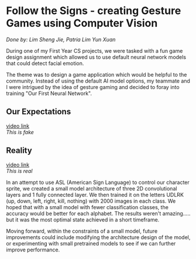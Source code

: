 # Follow the Signs - creating Gesture Games using Computer Vision
*Done by: Lim Sheng Jie, Patria Lim Yun Xuan*

During one of my First Year CS projects, we were tasked with a fun game design assignment which allowed us to use default neural network models that could detect facial emotion.

The theme was to design a game application which would be helpful to the community. Instead of using the default AI model options, my teammate and I were intrigued by the idea of gesture gaming and decided to foray into training "Our First Neural Network". 

<h2>Our Expectations</h2>

[video link](https://drive.google.com/file/d/134XAkXqkEmRU1J-HADcqheTiRwjXqce5/view?usp=sharing)
<br> *This is fake*

<h2>Reality</h2>

[video link](https://drive.google.com/file/d/1yMdLtvpYTzwlghFrGx734MBiMvmurrGM/view?usp=sharing)
<br> *This is real*

In an attempt to use ASL (American Sign Language) to control our character sprite, we created a small model architecture of three 2D convolutional layers and 1 fully connected layer. We then trained it on the letters UDLRK (up, down, left, right, kill, nothing) with 2000 images in each class. We hoped that with a small model with fewer classification classes, the accuracy would be better for each alphabet. The results weren't amazing..... but it was the most optimal state achieved in a short timeframe.

Moving forward, within the constraints of a small model, future improvements could include modifying the architecture design of the model, or experimenting with small pretrained models to see if we can further improve performance.
